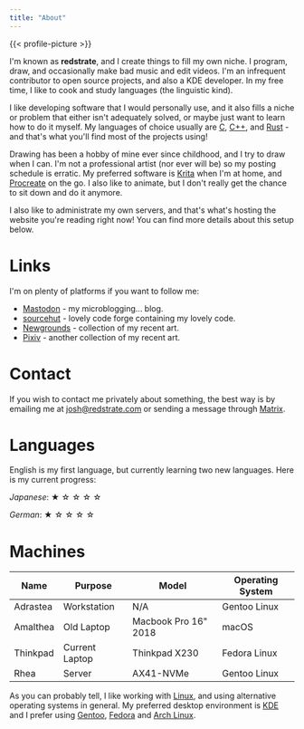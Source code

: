 ```yaml
---
title: "About"
---
```


{{< profile-picture >}}

I'm known as **redstrate**, and I create things to fill my own niche. I program, draw, and occasionally
make bad music and edit videos. I'm an infrequent contributor to open source projects, and also a KDE developer. In my free time, I like to cook and study languages (the linguistic kind).

I like developing software that I would personally use, and it also fills a niche or problem that either isn't adequately solved, or
maybe just want to learn how to do it myself. My languages of choice usually are [C](/software/tags/c), [C++](/software/tags/cplusplus), and [Rust](/software/tags/rust) - and that's what you'll find most of the projects using!

Drawing has been a hobby of mine ever since childhood, and I try to draw when I can. I'm not a professional artist (nor ever will be) so my posting schedule is erratic. My preferred software is [Krita](https://krita.org) when I'm at home, and [Procreate](https://procreate.art) on the go. I also like to animate, but I don't really get the chance to sit down and do it anymore.

I also like to administrate my own servers, and that's what's hosting the website you're reading right now! You can find more details about this setup below.

# Links

I'm on plenty of platforms if you want to follow me:

* [Mastodon](https://mastodon.art/@redstrate) - my microblogging... blog.
* [sourcehut](https://sr.ht/~redstrate) - lovely code forge containing my lovely code.
* [Newgrounds](https://redstrate.newgrounds.com/) - collection of my recent art.
* [Pixiv](https://www.pixiv.net/en/users/58118005) - another collection of my recent art.

# Contact

If you wish to contact me privately about something, the best way is by emailing me at josh@redstrate.com or sending a message through [Matrix](https://matrix.to/@redstrate@pyra.sh#/@redstrate:pyra.sh).

# Languages

English is my first language, but currently learning two new languages. Here is my current progress:

*Japanese*: &#9733; &#9734; &#9734; &#9734; &#9734;

*German*: &#9733; &#9734; &#9734; &#9734; &#9734;

# Machines

| Name     | Purpose        | Model                | Operating System |
|----------|----------------|----------------------|------------------|
| Adrastea | Workstation    | N/A                  | Gentoo Linux     |
| Amalthea | Old Laptop     | Macbook Pro 16" 2018 | macOS            |
| Thinkpad | Current Laptop | Thinkpad X230        | Fedora Linux     |
| Rhea     | Server         | AX41-NVMe            | Gentoo Linux     |

As you can probably tell, I like working with [Linux](https://kernel.org/), and using alternative operating systems in general. My preferred desktop environment is [KDE](https://kde.org) and I prefer using [Gentoo](https://gentoo.org/), [Fedora](https://getfedora.org) and [Arch Linux](https://archlinux.org).


